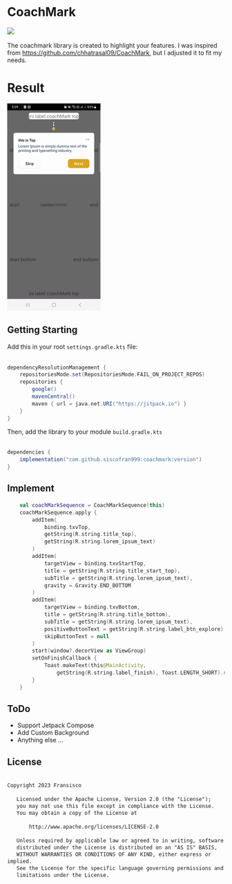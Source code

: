 # CoachMark
[![](https://jitpack.io/v/siscofran999/coachmark.svg)](https://jitpack.io/#siscofran999/coachmark)

The coachmark library is created to highlight your features.
I was inspired from https://github.com/chhatrasal09/CoachMark, but I adjusted it to fit my needs.

# Result
![](https://github.com/siscofran999/coachmark/blob/master/image/result.gif)

## Getting Starting
Add this in your root `settings.gradle.kts` file:
```gradle

dependencyResolutionManagement {
    repositoriesMode.set(RepositoriesMode.FAIL_ON_PROJECT_REPOS)
    repositories {
        google()
        mavenCentral()
        maven { url = java.net.URI("https://jitpack.io") }
    }
}
```

Then, add the library to your module `build.gradle.kts`
```gradle

dependencies {
    implementation("com.github.siscofran999:coachmark:version")
}

```

## Implement
```Kotlin
    val coachMarkSequence = CoachMarkSequence(this)
    coachMarkSequence.apply {
        addItem(
            binding.txvTop,
            getString(R.string.title_top),
            getString(R.string.lorem_ipsum_text)
        )
        addItem(
            targetView = binding.txvStartTop,
            title = getString(R.string.title_start_top),
            subTitle = getString(R.string.lorem_ipsum_text),
            gravity = Gravity.END_BOTTOM
        )
        addItem(
            targetView = binding.txvBottom,
            title = getString(R.string.title_bottom),
            subTitle = getString(R.string.lorem_ipsum_text),
            positiveButtonText = getString(R.string.label_btn_explore),
            skipButtonText = null
        )
        start(window?.decorView as ViewGroup)
        setOnFinishCallback {
            Toast.makeText(this@MainActivity,
                getString(R.string.label_finish), Toast.LENGTH_SHORT).show()
        }
    }
```

## ToDo
- Support Jetpack Compose
- Add Custom Background
- Anything else ...

## License
```licence

Copyright 2023 Fransisco

   Licensed under the Apache License, Version 2.0 (the "License");
   you may not use this file except in compliance with the License.
   You may obtain a copy of the License at

       http://www.apache.org/licenses/LICENSE-2.0

   Unless required by applicable law or agreed to in writing, software
   distributed under the License is distributed on an "AS IS" BASIS,
   WITHOUT WARRANTIES OR CONDITIONS OF ANY KIND, either express or implied.
   See the License for the specific language governing permissions and
   limitations under the License.
   
```